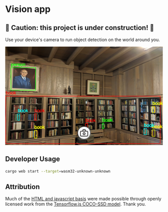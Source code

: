 # Vision app

## 🚧 Caution: this project is under construction! 🚧

Use your device's camera to run object detection on the world around you.

![Bounding box example](example.png)

## Developer Usage

```sh
cargo web start --target=wasm32-unknown-unknown
```

## Attribution

Much of the [HTML and javascript basis](static/index.html) were made possible through openly licensed work from the [Tensorflow.js COCO-SSD model](https://github.com/tensorflow/tfjs-models/tree/master/coco-ssd).  Thank you.
